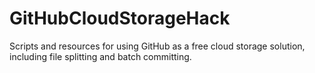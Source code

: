 # GitHubCloudStorageHack
Scripts and resources for using GitHub as a free cloud storage solution, including file splitting and batch committing.
